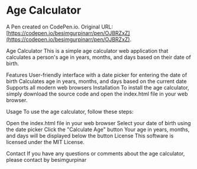 # Age Calculator

A Pen created on CodePen.io. Original URL: [https://codepen.io/besimgurpinarr/pen/OJBRZxZ](https://codepen.io/besimgurpinarr/pen/OJBRZxZ).

Age Calculator
This is a simple age calculator web application that calculates a person's age in years, months, and days based on their date of birth.

Features
User-friendly interface with a date picker for entering the date of birth
Calculates age in years, months, and days based on the current date
Supports all modern web browsers
Installation
To install the age calculator, simply download the source code and open the index.html file in your web browser.

Usage
To use the age calculator, follow these steps:

Open the index.html file in your web browser
Select your date of birth using the date picker
Click the "Calculate Age" button
Your age in years, months, and days will be displayed below the button
License
This software is licensed under the MIT License.


Contact
If you have any questions or comments about the age calculator, please contact by besimgurpinar
